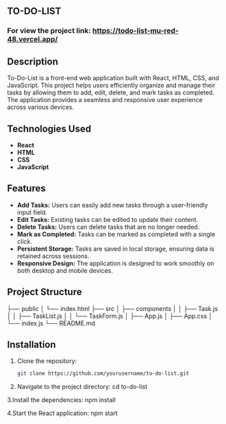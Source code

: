 ## TO-DO-LIST
### For view the project link: https://todo-list-mu-red-48.vercel.app/

## Description
To-Do-List is a front-end web application built with React, HTML, CSS, and JavaScript. This project helps users efficiently organize and manage their tasks by allowing them to add, edit, delete, and mark tasks as completed. The application provides a seamless and responsive user experience across various devices.

## Technologies Used
- **React**
- **HTML**
- **CSS**
- **JavaScript**

## Features
- **Add Tasks:** Users can easily add new tasks through a user-friendly input field.
- **Edit Tasks:** Existing tasks can be edited to update their content.
- **Delete Tasks:** Users can delete tasks that are no longer needed.
- **Mark as Completed:** Tasks can be marked as completed with a single click.
- **Persistent Storage:** Tasks are saved in local storage, ensuring data is retained across sessions.
- **Responsive Design:** The application is designed to work smoothly on both desktop and mobile devices.

## Project Structure
├── public
│ └── index.html
├── src
│ ├── components
│ │ ├── Task.js
│ │ ├── TaskList.js
│ │ └── TaskForm.js
│ ├── App.js
│ ├── App.css
│ └── index.js
└── README.md

## Installation
1. Clone the repository:
   ```bash
   git clone https://github.com/yourusername/to-do-list.git
2. Navigate to the project directory:
cd to-do-list

3.Install the dependencies:
npm install

4.Start the React application:
npm start
